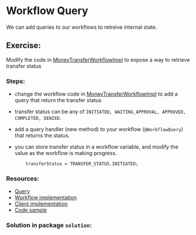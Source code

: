# Workflow Query

We can add queries to our workflows to retreive internal state. 


## Exercise: 


Modify the code in [MoneyTransferWorkflowImpl](./initial/workflow/MoneyTransferWorkflowImpl.java) to expose a way to retrieve
transfer status 


### Steps:
- change the workflow code in [MoneyTransferWorkflowImpl](./initial/workflow/MoneyTransferWorkflowImpl.java) to
add a query that return the transfer status
- transfer status can be any of `INITIATED, WAITING_APPROVAL, APPROVED, COMPLETED, DENIED`.
- add a query handler (new method) to your workflow (`@WorkflowQuery`) that returns the status. 
- you can store transfer status in a workflow variable, and modify the value as the workflow is making progress. 

    ```
        transferStatus = TRANSFER_STATUS.INITIATED;
    ```

### Resources:
- [Query](https://docs.temporal.io/application-development/features?lang=java#queries)
- [Workflow implementation](https://docs.temporal.io/application-development/features?lang=java#handle-query)
- [Client implementation](https://docs.temporal.io/application-development/features?lang=java#send-query)
- [Code sample](https://github.com/temporalio/samples-java/blob/main/core/src/main/java/io/temporal/samples/hello/HelloQuery.java) 

### Solution in package `solution`:
